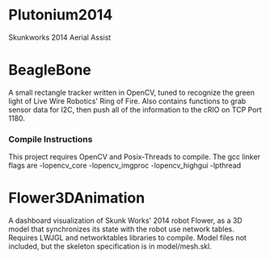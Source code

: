 Plutonium2014
=============

Skunkworks 2014 Aerial Assist

BeagleBone
=======================

A small rectangle tracker written in OpenCV, tuned to recognize the green light of Live Wire Robotics' Ring of Fire.  Also contains functions to grab sensor data for I2C, then push all of the information to the cRIO on TCP Port 1180.

### Compile Instructions
This project requires OpenCV and Posix-Threads to compile.
The gcc linker flags are -lopencv_core -lopencv_imgproc -lopencv_highgui -lpthread

Flower3DAnimation
======================
A dashboard visualization of Skunk Works' 2014 robot Flower, as a 3D model that synchronizes its state with the robot use network tables.  Requires LWJGL and networktables libraries to compile.  Model files not included, but the skeleton specification is in model/mesh.skl.
